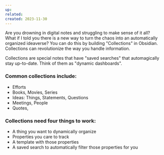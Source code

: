 ```yaml
---
up: 
related: 
created: 2023-11-30
---
```

Are you drowning in digital notes and struggling to make sense of it all? What if I told you there is a new way to turn the chaos into an automatically organized ideaverse? You can do this by building "Collections" in Obsidian. Collections can revolutionize the way you handle information.

Collections are special notes that have "saved searches" that automagically stay up-to-date. Think of them as "dynamic dashboards".  

### Common collections include:

- Efforts
- Books, Movies, Series
- Ideas: Things, Statements, Questions
- Meetings, People
- Quotes, 

### Collections need four things to work:

- A thing you want to dynamically organize
- Properties you care to track
- A template with those properties
- A saved search to automatically filter those properties for you